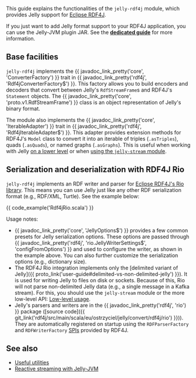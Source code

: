 This guide explains the functionalities of the `jelly-rdf4j` module, which provides Jelly support for [Eclipse RDF4J](https://rdf4j.org/).

If you just want to add Jelly format support to your RDF4J application, you can use the Jelly-JVM plugin JAR. See the **[dedicated guide](../getting-started-plugins.md#eclipse-rdf4j)** for more information.

## Base facilities

`jelly-rdf4j` implements the {{ javadoc_link_pretty('core', 'ConverterFactory') }} trait in {{ javadoc_link_pretty('rdf4j', 'Rdf4jConverterFactory$') }}. This factory allows you to build encoders and decoders that convert between Jelly's `RdfStreamFrame`s and RDF4J's `Statement` objects. The {{ javadoc_link_pretty('core', 'proto.v1.RdfStreamFrame') }} class is an object representation of Jelly's binary format.

The module also implements the {{ javadoc_link_pretty('core', 'IterableAdapter') }} trait in {{ javadoc_link_pretty('rdf4j', 'Rdf4jIterableAdapter$') }}. This adapter provides extension methods for RDF4J's `Model` class to convert it into an iterable of triples (`.asTriples`), quads (`.asQuads`), or named graphs (`.asGraphs`). This is useful when working with Jelly [on a lower level](low-level.md) or when [using the `jelly-stream` module](reactive.md).

## Serialization and deserialization with RDF4J Rio

`jelly-rdf4j` implements an RDF writer and parser for [Eclipse RDF4J's Rio library](https://rdf4j.org/documentation/programming/rio/). This means you can use Jelly just like any other RDF serialization format (e.g., RDF/XML, Turtle). See the example below:

{{ code_example('Rdf4jRio.scala') }}

Usage notes:

- {{ javadoc_link_pretty('core', 'JellyOptions$') }} provides a few common presets for Jelly serialization options. These options are passed through {{ javadoc_link_pretty('rdf4j', 'rio.JellyWriterSettings$', 'configFromOptions') }} and used to configure the writer, as shown in the example above. You can also further customize the serialization options (e.g., dictionary size).
- The RDF4J Rio integration implements only the [delimited variant of Jelly]({{ proto_link('user-guide#delimited-vs-non-delimited-jelly') }}). It is used for writing Jelly to files on disk or sockets. Because of this, Rio will not parse non-delimited Jelly data (e.g., a single message in a Kafka stream). For this, you should use the `jelly-stream` module or the more low-level API: [Low-level usage](low-level.md).
- Jelly's parsers and writers are in the {{ javadoc_link_pretty('rdf4j', 'rio') }} package ([source code]({{ git_link('rdf4j/src/main/scala/eu/ostrzyciel/jelly/convert/rdf4j/rio') }})). They are automatically registered on startup using the `RDFParserFactory` and `RDFWriterFactory` [SPIs](https://en.wikipedia.org/wiki/Service_provider_interface) provided by RDF4J.

## See also

- [Useful utilities](utilities.md)
- [Reactive streaming with Jelly-JVM](reactive.md)

